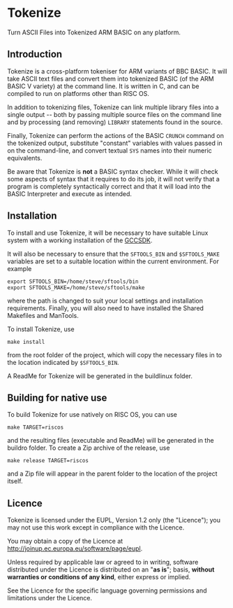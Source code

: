 Tokenize
========

Turn ASCII Files into Tokenized ARM BASIC on any platform.


Introduction
------------

Tokenize is a cross-platform tokeniser for ARM variants of BBC BASIC. It will take ASCII text files and convert them into tokenized BASIC (of the ARM BASIC V variety) at the command line. It is written in C, and can be compiled to run on platforms other than RISC OS.

In addition to tokenizing files, Tokenize can link multiple library files into a single output -- both by passing multiple source files on the command line and by processing (and removing) `LIBRARY` statements found in the source.

Finally, Tokenize can perform the actions of the BASIC `CRUNCH` command on the tokenized output, substitute "constant" variables with values passed in on the command-line, and convert textual `SYS` names into their numeric equivalents.

Be aware that Tokenize is **not** a BASIC syntax checker. While it will check some aspects of syntax that it requires to do its job, it will not verify that a program is completely syntactically correct and that it will load into the BASIC Interpreter and execute as intended.


Installation
------------

To install and use Tokenize, it will be necessary to have suitable Linux system with a working installation of the [GCCSDK](http://www.riscos.info/index.php/GCCSDK).

It will also be necessary to ensure that the `SFTOOLS_BIN` and `$SFTOOLS_MAKE` variables are set to a suitable location within the current environment. For example

	export SFTOOLS_BIN=/home/steve/sftools/bin
	export SFTOOLS_MAKE=/home/steve/sftools/make

where the path is changed to suit your local settings and installation requirements. Finally, you will also need to have installed the Shared Makefiles and ManTools.

To install Tokenize, use

	make install

from the root folder of the project, which will copy the necessary files in to the location indicated by `$SFTOOLS_BIN`.

A ReadMe for Tokenize will be generated in the buildlinux folder.


Building for native use
-----------------------

To build Tokenize for use natively on RISC OS, you can use

	make TARGET=riscos

and the resulting files (executable and ReadMe) will be generated in the buildro folder. To create a Zip archive of the release, use

	make release TARGET=riscos

and a Zip file will appear in the parent folder to the location of the project itself.


Licence
-------

Tokenize is licensed under the EUPL, Version 1.2 only (the "Licence"); you may not use this work except in compliance with the Licence.

You may obtain a copy of the Licence at <http://joinup.ec.europa.eu/software/page/eupl>.

Unless required by applicable law or agreed to in writing, software distributed under the Licence is distributed on an "**as is**"; basis, **without warranties or conditions of any kind**, either express or implied.

See the Licence for the specific language governing permissions and limitations under the Licence.